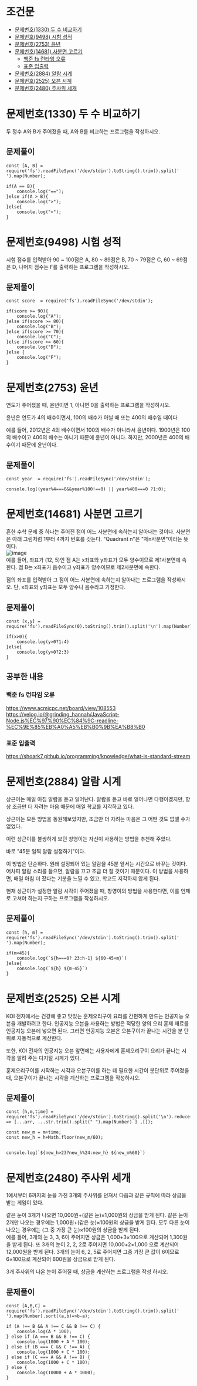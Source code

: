 # 조건문
- [문제번호(1330) 두 수 비교하기](#문제번호1330-두-수-비교하기)
- [문제번호(9498) 시험 성적](#문제번호9498-시험-성적)
- [문제번호(2753) 윤년](#문제번호2753-윤년)
- [문제번호(14681) 사분면 고르기](#문제번호14681-사분면-고르기)
    + [백준 fs 런타임 오류](#백준-fs-런타임-오류)
    + [표준 입출력](#표준-입출력)
- [문제번호(2884) 알람 시계](#문제번호2884-알람-시계)
- [문제번호(2525) 오븐 시계](#문제번호2525-오븐-시계)
- [문제번호(2480) 주사위 세개](#문제번호2480-주사위-세개)


# 문제번호(1330) 두 수 비교하기
두 정수 A와 B가 주어졌을 때, A와 B를 비교하는 프로그램을 작성하시오.

## 문제풀이
```
const [A, B] = require('fs').readFileSync('/dev/stdin').toString().trim().split(' ').map(Number);

if(A == B){
    console.log("==");
}else if(A > B){
    console.log(">");
}else{
    console.log("<");
}
```

# 문제번호(9498) 시험 성적
시험 점수를 입력받아 90 ~ 100점은 A, 80 ~ 89점은 B, 70 ~ 79점은 C, 60 ~ 69점은 D, 나머지 점수는 F를 출력하는 프로그램을 작성하시오.

## 문제풀이
```
const score  = require('fs').readFileSync('/dev/stdin');

if(score >= 90){
    console.log("A");
}else if(score >= 80){
    console.log("B");
}else if(score >= 70){
    console.log("C");
}else if(score >= 60){
    console.log("D");
}else {
    console.log("F");
}
```

# 문제번호(2753) 윤년
연도가 주어졌을 때, 윤년이면 1, 아니면 0을 출력하는 프로그램을 작성하시오.

윤년은 연도가 4의 배수이면서, 100의 배수가 아닐 때 또는 400의 배수일 때이다.

예를 들어, 2012년은 4의 배수이면서 100의 배수가 아니라서 윤년이다. 1900년은 100의 배수이고 400의 배수는 아니기 때문에 윤년이 아니다. 하지만, 2000년은 400의 배수이기 때문에 윤년이다.

## 문제풀이
```
const year  = require('fs').readFileSync('/dev/stdin');

console.log((year%4===0&&year%100!==0) || year%400===0 ?1:0);
```

# 문제번호(14681) 사분면 고르기
흔한 수학 문제 중 하나는 주어진 점이 어느 사분면에 속하는지 알아내는 것이다. 사분면은 아래 그림처럼 1부터 4까지 번호를 갖는다. "Quadrant n"은 "제n사분면"이라는 뜻이다.  
![image](https://github.com/JavaScript-Coding-Test-Study/che/assets/132250432/f74510ef-d836-4e1f-9338-d9913d942410)  
예를 들어, 좌표가 (12, 5)인 점 A는 x좌표와 y좌표가 모두 양수이므로 제1사분면에 속한다. 점 B는 x좌표가 음수이고 y좌표가 양수이므로 제2사분면에 속한다.

점의 좌표를 입력받아 그 점이 어느 사분면에 속하는지 알아내는 프로그램을 작성하시오. 단, x좌표와 y좌표는 모두 양수나 음수라고 가정한다.

## 문제풀이
```
const [x,y] = require('fs').readFileSync(0).toString().trim().split('\n').map(Number);

if(x>0){
    console.log(y>0?1:4)
}else{
    console.log(y>0?2:3)
}
```
## 공부한 내용

### 백준 fs 런타임 오류
https://www.acmicpc.net/board/view/108553  
https://velog.io/@grinding_hannah/JavaScript-Node.js%EC%97%90%EC%84%9C-readline-%EC%9E%85%EB%A0%A5%EB%B0%9B%EA%B8%B0

### 표준 입출력
https://shoark7.github.io/programming/knowledge/what-is-standard-stream

# 문제번호(2884) 알람 시계
상근이는 매일 아침 알람을 듣고 일어난다. 알람을 듣고 바로 일어나면 다행이겠지만, 항상 조금만 더 자려는 마음 때문에 매일 학교를 지각하고 있다.

상근이는 모든 방법을 동원해보았지만, 조금만 더 자려는 마음은 그 어떤 것도 없앨 수가 없었다.

이런 상근이를 불쌍하게 보던 창영이는 자신이 사용하는 방법을 추천해 주었다.

바로 "45분 일찍 알람 설정하기"이다.

이 방법은 단순하다. 원래 설정되어 있는 알람을 45분 앞서는 시간으로 바꾸는 것이다. 어차피 알람 소리를 들으면, 알람을 끄고 조금 더 잘 것이기 때문이다. 이 방법을 사용하면, 매일 아침 더 잤다는 기분을 느낄 수 있고, 학교도 지각하지 않게 된다.

현재 상근이가 설정한 알람 시각이 주어졌을 때, 창영이의 방법을 사용한다면, 이를 언제로 고쳐야 하는지 구하는 프로그램을 작성하시오.

## 문제풀이
```
const [h, m] = require('fs').readFileSync('/dev/stdin').toString().trim().split(' ').map(Number);

if(m<45){
    console.log(`${h===0? 23:h-1} ${60-45+m}`) 
}else{
    console.log(`${h} ${m-45}`)
}

```

# 문제번호(2525) 오븐 시계
KOI 전자에서는 건강에 좋고 맛있는 훈제오리구이 요리를 간편하게 만드는 인공지능 오븐을 개발하려고 한다. 인공지능 오븐을 사용하는 방법은 적당한 양의 오리 훈제 재료를 인공지능 오븐에 넣으면 된다. 그러면 인공지능 오븐은 오븐구이가 끝나는 시간을 분 단위로 자동적으로 계산한다. 

또한, KOI 전자의 인공지능 오븐 앞면에는 사용자에게 훈제오리구이 요리가 끝나는 시각을 알려 주는 디지털 시계가 있다. 

훈제오리구이를 시작하는 시각과 오븐구이를 하는 데 필요한 시간이 분단위로 주어졌을 때, 오븐구이가 끝나는 시각을 계산하는 프로그램을 작성하시오.

## 문제풀이
```
const [h,m,time] = require('fs').readFileSync('/dev/stdin').toString().split('\n').reduce((arr,str) => [...arr, ...str.trim().split(" ").map(Number) ] ,[]);

const new_m = m+time;
const new_h = h+Math.floor(new_m/60);


console.log(`${new_h>23?new_h%24:new_h} ${new_m%60}`)
```

# 문제번호(2480) 주사위 세개
1에서부터 6까지의 눈을 가진 3개의 주사위를 던져서 다음과 같은 규칙에 따라 상금을 받는 게임이 있다. 

같은 눈이 3개가 나오면 10,000원+(같은 눈)×1,000원의 상금을 받게 된다. 
같은 눈이 2개만 나오는 경우에는 1,000원+(같은 눈)×100원의 상금을 받게 된다. 
모두 다른 눈이 나오는 경우에는 (그 중 가장 큰 눈)×100원의 상금을 받게 된다.  
예를 들어, 3개의 눈 3, 3, 6이 주어지면 상금은 1,000+3×100으로 계산되어 1,300원을 받게 된다. 또 3개의 눈이 2, 2, 2로 주어지면 10,000+2×1,000 으로 계산되어 12,000원을 받게 된다. 3개의 눈이 6, 2, 5로 주어지면 그중 가장 큰 값이 6이므로 6×100으로 계산되어 600원을 상금으로 받게 된다.

3개 주사위의 나온 눈이 주어질 때, 상금을 계산하는 프로그램을 작성 하시오.

## 문제풀이
```
const [A,B,C] = require('fs').readFileSync('/dev/stdin').toString().trim().split(' ').map(Number).sort((a,b)=>b-a);

if (A !== B && A !== C && B !== C) {
    console.log(A * 100);
} else if (A === B && B !== C) {
    console.log(1000 + A * 100);
} else if (B === C && C !== A) {
    console.log(1000 + C * 100);
} else if (C === A && A !== B) {
    console.log(1000 + C * 100);
} else {
    console.log(10000 + A * 1000);
}
```